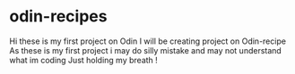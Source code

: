 # odin-recipes
Hi these is my first project on Odin 
I will be creating project on Odin-recipe
As these is my first project i may do silly mistake and may not understand what im coding 
Just holding my breath !